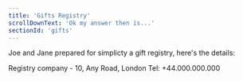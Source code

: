 ```yaml
---
title: 'Gifts Registry'
scrollDownText: 'Ok my answer then is...'
sectionId: 'gifts'
---
```


Joe and Jane prepared for simplicty a gift registry, here's the details:

Registry company - 10, Any Road, London
Tel: +44.000.000.000